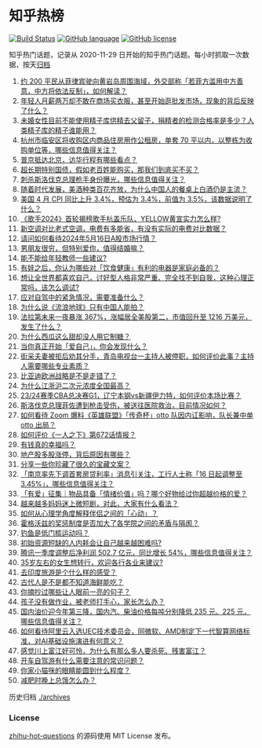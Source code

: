 # 知乎热榜
[![Build Status](https://github.com/ToWeLong/zhihu-hot-questions/workflows/CI/badge.svg)](https://github.com/ToWeLong/zhihu-hot-questions/actions)
[![GitHub language](https://img.shields.io/badge/language-golang-orange.svg)](https://golang.org/)
[![GitHub license](https://img.shields.io/github/license/ToWeLong/zhihu-hot-questions)](https://github.com/ToWeLong/zhihu-hot-questions/blob/main/LICENSE)

知乎热门话题，记录从 2020-11-29 日开始的知乎热门话题。每小时抓取一次数据，按天[归档](./archives)

<!-- BEGIN -->

1. [约 200 平民从菲律宾驶向黄岩岛周围海域，外交部称「若菲方滥用中方善意，中方将依法反制」，如何解读？](https://www.zhihu.com/question/656081496)
1. [年轻人月薪两万却不敢在商场买衣服，甚至开始逛批发市场，现象的背后反映了什么？](https://www.zhihu.com/question/656062520)
1. [未婚女性目前不能使用精子库供精去父留子，捐精者的检测合格率是多少？人类精子库的精子谁能用？](https://www.zhihu.com/question/656064381)
1. [杭州市临安区将收购区内商品住房用作公租房，单套 70 平以内，以整栋为收购单位等，哪些信息值得关注？](https://www.zhihu.com/question/656111533)
1. [普京抵达北京，访华行程有哪些看点？](https://www.zhihu.com/question/656166671)
1. [超长期特别国债，假如老百姓能购买，那我们到底买不买？](https://www.zhihu.com/question/655908948)
1. [刺杀斯洛伐克总理枪手身份曝光，哪些信息值得关注？](https://www.zhihu.com/question/656165123)
1. [随着时代发展，美酒种类百花齐放，为什么中国人的餐桌上白酒仍是主流？](https://www.zhihu.com/question/655355824)
1. [美国 4 月 CPI 同比上升 3.4%，预估为 3.4%，前值为 3.5%，该数据说明了什么？](https://www.zhihu.com/question/656111517)
1. [《歌手2024》首轮揭榜歌手杭盖乐队、YELLOW黄宣实力怎么样?](https://www.zhihu.com/question/656055618)
1. [新空调对比老式空调，电费有多能省，有没有实际的电费对比数据？](https://www.zhihu.com/question/656168679)
1. [请问如何看待2024年5月16日A股市场行情？](https://www.zhihu.com/question/655915602)
1. [男朋友很穷，但特别爱你，值得结婚嘛？](https://www.zhihu.com/question/655959013)
1. [能不能给年轻教师一些建议?](https://www.zhihu.com/question/655571141)
1. [有娃之后，你认为哪些对「饮食健康」有利的电器是家庭必备的？](https://www.zhihu.com/question/654470316)
1. [想让全世界都喜欢自己，讨好型人格非常严重、完全找不到自我，这种心理正常吗，该怎么调试?](https://www.zhihu.com/question/655957742)
1. [应对自驾中的紧急情况，需要准备什么？](https://www.zhihu.com/question/655552918)
1. [为什么说《流浪地球》只有中国人能拍？](https://www.zhihu.com/question/652394494)
1. [法拉第未来一夜暴涨 367%，涨幅居全美股第二，市值回升至 1216 万美元，发生了什么？](https://www.zhihu.com/question/656080832)
1. [为什么西瓜这么甜却没人用它制糖？](https://www.zhihu.com/question/31939257)
1. [当你真正开始「爱自己」，你会发现什么？](https://www.zhihu.com/question/655870904)
1. [街采夫妻被拒后劝其分手，青岛电视台一主持人被停职，如何评价此事？主持人需要哪些专业素质？](https://www.zhihu.com/question/655969246)
1. [比亚迪欧洲战略是不是走错了？](https://www.zhihu.com/question/609718766)
1. [为什么江浙沪二次元浓度全国最高？](https://www.zhihu.com/question/655749658)
1. [23/24赛季CBA总决赛G1，辽宁本钢vs新疆伊力特，如何评价本场比赛？](https://www.zhihu.com/question/656096908)
1. [斯洛伐克总理菲佐遭到枪击受伤，被送往医院救治，目前情况如何？](https://www.zhihu.com/question/656118581)
1. [如何看待 Zoom 爆料《英雄联盟》「传奇杯」otto 队因内讧影响，队长兼中单 otto 出局？](https://www.zhihu.com/question/655957140)
1. [如何评价《一人之下》第672话情报？](https://www.zhihu.com/question/656082927)
1. [有钱真的幸福吗？](https://www.zhihu.com/question/653863070)
1. [地产股多股涨停，背后原因有哪些？](https://www.zhihu.com/question/656070130)
1. [分享一些你珍藏了很久的宝藏文案？](https://www.zhihu.com/question/655908717)
1. [「南京率先下调首套房贷利率」消息引关注，工行人士称「16 日起调整至 3.45%」，哪些信息值得关注？](https://www.zhihu.com/question/656086651)
1. [「有爱」征集｜物品具备「情绪价值」吗？哪个好物给过你超越价格的爱？](https://www.zhihu.com/question/655436991)
1. [越来越多妈妈迷上微短剧，对此，大家有什么看法？](https://www.zhihu.com/question/655812127)
1. [如何从心理学角度解释伴侣之间的「心动」？](https://www.zhihu.com/question/655377089)
1. [霍格沃兹的奖惩制度是否加大了各学院之间的矛盾与隔阂？](https://www.zhihu.com/question/640963865)
1. [钓鱼是低门槛运动吗？](https://www.zhihu.com/question/653134968)
1. [初始资源短缺的人内耗会让自己越来越困难吗?](https://www.zhihu.com/question/654310414)
1. [腾讯一季度调整后净利润 502.7 亿元，同比增长 54%，哪些信息值得关注？](https://www.zhihu.com/question/655987315)
1. [35岁左右的女生想转行，欢迎各行各业来建议?](https://www.zhihu.com/question/654467997)
1. [去印度旅游是个什么样的感受？](https://www.zhihu.com/question/329269722)
1. [古代人是不是都不知道海鲜能吃？](https://www.zhihu.com/question/457139417)
1. [你摘抄过哪些让人眼前一亮的句子？](https://www.zhihu.com/question/656042110)
1. [孩子没有做作业，被老师打手心，家长怎么办？](https://www.zhihu.com/question/655844575)
1. [国内油价迎今年第三降，国内汽、柴油价格每吨分别降低 235 元、225 元，哪些信息值得关注？](https://www.zhihu.com/question/656086981)
1. [如何看待阿里云入选UEC技术委员会，同微软、AMD制定下一代智算网络标准，对AI基础设施演进有何意义？](https://www.zhihu.com/question/656069956)
1. [感觉川上富江好可怜，为什么有那么多人要杀死、残害富江？](https://www.zhihu.com/question/452828104)
1. [开车自驾游有什么需要注意的常识问题？](https://www.zhihu.com/question/654681477)
1. [你家小猫咪的眼睛能圆到什么程度？](https://www.zhihu.com/question/652390600)
1. [减肥时晚上总饿怎么办？](https://www.zhihu.com/question/653285996)

<!-- END -->

历史归档 [./archives](./archives)


### License
[zhihu-hot-questions](https://github.com/towelong/zhihu-hot-questions) 的源码使用 MIT License 发布。